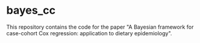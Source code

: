 # bayes_cc
This repository contains the code for the paper "A Bayesian framework for case-cohort Cox regression: application to dietary epidemiology".
